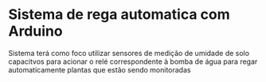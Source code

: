 # Sistema de rega automatica com Arduino
Sistema terá como foco utilizar sensores de medição de umidade de solo capacitvos para acionar o relé correspondente à bomba de água para regar automaticamente plantas que estão sendo monitoradas
